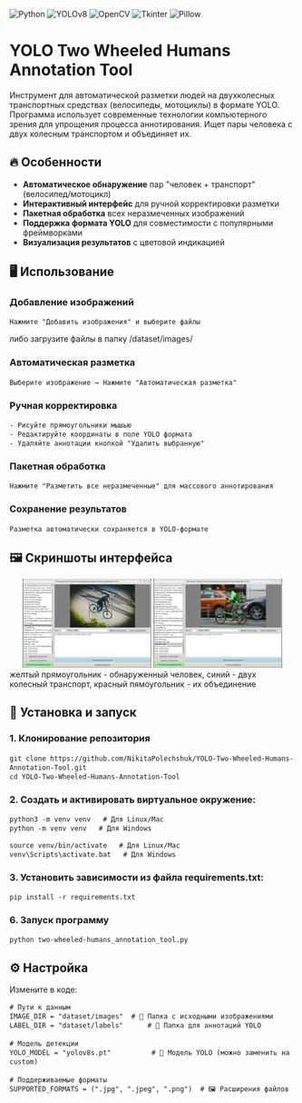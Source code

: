 ![Python](https://img.shields.io/badge/Python-3776AB?logo=python&logoColor=white&style=flat)
![YOLOv8](https://img.shields.io/badge/YOLOv8-00FFFF?logo=yolo&logoColor=black&style=flat)
![OpenCV](https://img.shields.io/badge/OpenCV-5C3EE8?logo=opencv&logoColor=white&style=flat)
![Tkinter](https://img.shields.io/badge/Tkinter-3776AB?logo=python&logoColor=white&style=flat)
![Pillow](https://img.shields.io/badge/Pillow-3776AB?logo=python&logoColor=white&style=flat)

# YOLO Two Wheeled Humans Annotation Tool

Инструмент для автоматической разметки людей на двухколесных транспортных средствах (велосипеды, мотоциклы) в формате YOLO.
Программа использует современные технологии компьютерного зрения для упрощения процесса аннотирования.
Ищет пары человека с двух колесным транспортом и объединяет их.

## 🔥 Особенности

- **Автоматическое обнаружение** пар "человек + транспорт" (велосипед/мотоцикл)
- **Интерактивный интерфейс** для ручной корректировки разметки
- **Пакетная обработка** всех неразмеченных изображений
- **Поддержка формата YOLO** для совместимости с популярными фреймворками
- **Визуализация результатов** с цветовой индикацией

## 🖥️ Использование

### Добавление изображений

```
Нажмите "Добавить изображения" и выберите файлы
```
либо загрузите файлы в папку /dataset/images/

### Автоматическая разметка
```
Выберите изображение → Нажмите "Автоматическая разметка"
```

### Ручная корректировка
```
- Рисуйте прямоугольники мышью
- Редактируйте координаты в поле YOLO формата
- Удаляйте аннотации кнопкой "Удалить выбранную"
```

### Пакетная обработка
```
Нажмите "Разметить все неразмеченные" для массового аннотирования
```

### Сохранение результатов
```
Разметка автоматически сохраняется в YOLO-формате
```

## 🖼 Скриншоты интерфейса

<div align="center">
  <img src="https://github.com/NikitaPolechshuk/YOLO-Two-Wheeled-Human-Annotation-Tool/raw/main/screenshots/scr_01.png" width="45%" alt="Главное окно программы">
  <img src="https://github.com/NikitaPolechshuk/YOLO-Two-Wheeled-Human-Annotation-Tool/raw/main/screenshots/scr_02.png" width="45%" alt="Пример разметки">
</div>
желтый прямоугольник - обнаруженный человек, синий - двух колесный транспорт, красный пямоугольник - их объединение

## 🚀 Установка и запуск

### 1. Клонирование репозитория
```
git clone https://github.com/NikitaPolechshuk/YOLO-Two-Wheeled-Humans-Annotation-Tool.git
cd YOLO-Two-Wheeled-Humans-Annotation-Tool
```

### 2. Cоздать и активировать виртуальное окружение:
```
python3 -m venv venv   # Для Linux/Mac
python -m venv venv   # Для Windows
```

```
source venv/bin/activate   # Для Linux/Mac
venv\Scripts\activate.bat   # Для Windows
```

### 3. Установить зависимости из файла requirements.txt:
```
pip install -r requirements.txt
```

### 6. Запуск программу
```
python two-wheeled-humans_annotation_tool.py
```

## ⚙️ Настройка

Измените в коде:
```
# Пути к данным
IMAGE_DIR = "dataset/images"  # 📁 Папка с исходными изображениями
LABEL_DIR = "dataset/labels"      # 📝 Папка для аннотаций YOLO

# Модель детекции
YOLO_MODEL = "yolov8s.pt"          # 🧠 Модель YOLO (можно заменить на custom)

# Поддерживаемые форматы
SUPPORTED_FORMATS = (".jpg", ".jpeg", ".png")  # 🖼️ Расширения файлов
```


